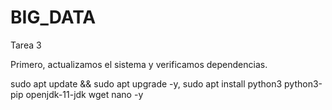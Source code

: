# BIG_DATA


Tarea 3

Primero, actualizamos el sistema y verificamos dependencias.


  sudo apt update && sudo apt upgrade -y,
  sudo apt install python3 python3-pip openjdk-11-jdk wget nano -y
